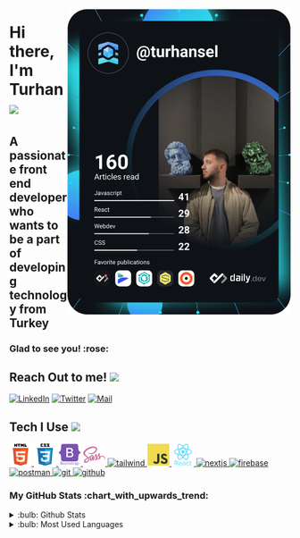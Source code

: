 <a href="https://app.daily.dev/turhansel"><img src="https://github.com/turhansel/turhansel/blob/master/devcard.svg" width="400" align="right" alt="Turhan Sel's Dev Card"/></a>

<h1 align="left">Hi there, I'm Turhan <img src = "https://raw.githubusercontent.com/MartinHeinz/MartinHeinz/master/wave.gif" width = 35px> </h1>


<h2 align="left">A passionate front end developer who wants to be a part of developing technology from Turkey</h2>

<h3 align="left"> Glad to see you! :rose: </h3>

<div size='20px'> 
<p align='left'>
<h2 align='left'> Reach Out to me! <img src='https://raw.githubusercontent.com/ShahriarShafin/ShahriarShafin/main/Assets/handshake.gif' width="70px"> </h2>
<a href="https://www.linkedin.com/in/turhansel/" target="_blank"><img src="https://img.shields.io/badge/LinkedIn-0077B5?style=for-the-badge&logo=linkedin&logoColor=white" alt="LinkedIn"width="90"></a>
<a href="https://www.twitter.com/imturhansel" target="_blank"><img src="https://img.shields.io/badge/Twitter-1DA1F2?style=for-the-badge&logo=twitter&logoColor=white" alt="Twitter" width="86"></a>
<a href="mailto:turhansel@gmail.com" target="_blank"><img src="https://img.shields.io/badge/Gmail-D14836?style=for-the-badge&logo=gmail&logoColor=white" alt="Mail"width="73"  ></a>
</p>
</div>

<div size='20px'>
<p align='left'>
<h2 align='left''> Tech I Use <img src = "https://media2.giphy.com/media/QssGEmpkyEOhBCb7e1/giphy.gif?cid=ecf05e47a0n3gi1bfqntqmob8g9aid1oyj2wr3ds3mg700bl&rid=giphy.gif" width = 27px> </h2>
<p align="left"> <a href="https://www.w3.org/html/" target="_blank"> <img src="https://raw.githubusercontent.com/devicons/devicon/master/icons/html5/html5-original-wordmark.svg" alt="html5" width="40" height="40"/> </a><a href="https://www.w3schools.com/css/" target="_blank"> <img src="https://raw.githubusercontent.com/devicons/devicon/master/icons/css3/css3-original-wordmark.svg" alt="css3" width="40" height="40"/> </a><a href="https://getbootstrap.com" target="_blank"> <img src="https://raw.githubusercontent.com/devicons/devicon/master/icons/bootstrap/bootstrap-plain-wordmark.svg" alt="bootstrap" width="40" height="40"/> </a><a href="https://sass-lang.com" target="_blank"> <img src="https://raw.githubusercontent.com/devicons/devicon/master/icons/sass/sass-original.svg" alt="sass" width="40" height="40"/> </a><a href="https://tailwindcss.com/" target="_blank"> <img src="https://www.vectorlogo.zone/logos/tailwindcss/tailwindcss-icon.svg" alt="tailwind" width="40" height="40"/> </a> <a href="https://developer.mozilla.org/en-US/docs/Web/JavaScript" target="_blank"> <img src="https://raw.githubusercontent.com/devicons/devicon/master/icons/javascript/javascript-original.svg" alt="javascript" width="40" height="40"/> </a><a href="https://reactjs.org/" target="_blank"> <img src="https://raw.githubusercontent.com/devicons/devicon/master/icons/react/react-original-wordmark.svg" alt="react" width="40" height="40"/> </a> <a href="https://nextjs.org/" target="_blank"> <img src="https://cdn.worldvectorlogo.com/logos/nextjs-3.svg" alt="nextjs" width="40" height="40"/> </a>  <a href="https://firebase.google.com/" target="_blank"> <img src="https://www.vectorlogo.zone/logos/firebase/firebase-icon.svg" alt="firebase" width="40" height="40"/> </a><a href="https://postman.com" target="_blank"> <img src="https://www.vectorlogo.zone/logos/getpostman/getpostman-icon.svg" alt="postman" width="40" height="40"/> </a><a href="https://git-scm.com/" target="_blank"> <img src="https://www.vectorlogo.zone/logos/git-scm/git-scm-icon.svg" alt="git" width="40" height="40"/> </a>   <a href="https://github.com" target="_blank"> <img src="https://raw.githubusercontent.com/rahulbanerjee26/githubAboutMeGenerator/main/icons/github.svg" alt="github" width="40" height="40"/> </a></p>
</p>
</div>

<h3>My GitHub Stats :chart_with_upwards_trend:</h3>
<p align="center"><details>
<summary>:bulb: Github Stats</summary>
<img src="https://github-readme-stats.vercel.app/api?username=turhansel&theme=tokyonight" >
</details>

<details>
<summary>:bulb: Most Used Languages</summary>
<img src="https://github-readme-stats.vercel.app/api/top-langs/?username=turhansel&langs_count=10&theme=tokyonight&layout=compact" alt="turhansel :: Top Langs" />
</details></p>
